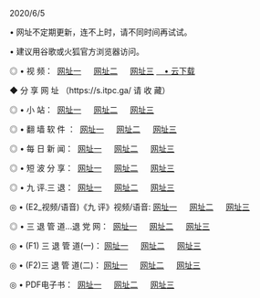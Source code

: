 <p>2020/6/5
<p>• 网址不定期更新，连不上时，请不同时间再试试。
<p>• 建议用谷歌或火狐官方浏览器访问。
<p>◎ • 视 频： 
<a href="http://hhp.guitarhaven.com/" target="_blank">网址一</a> 　 
<a href="http://hpo.guitarhaven.com/" target="_blank">网址二</a> 　 
<a href="http://hsz.guitarhaven.com/b.html" target="_blank">网址三</a>
<a href="https://yadi.sk/d/d0sUeAOpal3njw" target="_wblank">　• 云下载 </a></p>
<p>◆ 分 享 网 址 （https://s.itpc.ga/ 请 收 藏） </p>

<p>◎ • 小 站：  
<a href="http://hhp.guitarhaven.com/f.html" target="_blank">网址一</a> 　 
<a href="http://hpo.guitarhaven.com/h.html" target="_blank">网址二</a> 　 
<a href="http://hsz.guitarhaven.com/k/" target="_blank">网址三</a></p>
<p>◎ • 翻 墙 软 件 ：  
<a href="http://hhp.guitarhaven.com/ff/" target="_blank">网址一</a> 　 
<a href="http://hpo.guitarhaven.com/s/read/a1_nd.html" target="_blank">网址二</a> 　 
<a href="http://hsz.guitarhaven.com/ff/index.html" target="_blank">网址三</a></p>
<p>◎ • 每 日 新 闻：  
<a href="http://hhp.guitarhaven.com/day/" target="_blank">网址一</a> 　 
<a href="http://hpo.guitarhaven.com/day/" target="_blank">网址二</a> 　 
<a href="http://hsz.guitarhaven.com/day/index.html" target="_blank">网址三</a></p>
<p>◎ • 短 波 分 享：  
<a href="http://hhp.guitarhaven.com/h/" target="_blank">网址一</a> 　 
<a href="http://hpo.guitarhaven.com/h/" target="_blank">网址二</a> 　 
<a href="http://hsz.guitarhaven.com/h/index.html" target="_blank">网址三</a></p>
<p>◎ • 九 评.三 退：  
<a href="http://hhp.guitarhaven.com/t/" target="_blank">网址一</a> 　 
<a href="http://hpo.guitarhaven.com/v2/index.html" target="_blank">网址二</a> 　 
<a href="http://hsz.guitarhaven.com/tt/index.html" target="_blank">网址三</a> 　</p>
<p>◎ • (E2_视频/语音)《九 评》视频/语音: 
<a href="http://hhp.guitarhaven.com/7738.html" target="_blank">网址一</a> 　 
<a href="http://hpo.guitarhaven.com/7614.html" target="_blank">网址二</a> 　 
<a href="http://hsz.guitarhaven.com/7633.html" target="_blank">网址三</a></p>
<p>◎ • 三 退 管 道...退 党 网：  
<a href="http://hhp.guitarhaven.com/go/td1.html" target="_blank">网址一</a> 　 
<a href="http://hpo.guitarhaven.com/go/td2.html" target="_blank">网址二</a> 　 
<a href="http://hsz.guitarhaven.com/go/td3.html" target="_blank">网址三</a></p>
<p>◎ • (F1) 三 退 管 道(一)： 
<a href="http://hhp.guitarhaven.com/dd/" target="_blank">网址一</a> 　 
<a href="http://hpo.guitarhaven.com/s/read/a1_tdx.html" target="_blank">网址二</a> 　 
<a href="http://hsz.guitarhaven.com/dd/" target="_blank">网址三</a></p>
<p>◎ • (F2)三 退 管 道(二)： 
<a href="http://hsz.guitarhaven.com/d/" target="_blank">网址一</a> 　 
<a href="http://hhp.guitarhaven.com/d/index.html" target="_blank">网址二</a> 　 
<a href="http://hpo.guitarhaven.com/d/" target="_blank">网址三</a></p>
<p>◎ • PDF电子书：  
<a href="http://hhp.guitarhaven.com/p/" target="_blank">网址一</a> 　 
<a href="http://hpo.guitarhaven.com/p/index.html" target="_blank">网址二</a> 　 
<a href="http://hsz.guitarhaven.com/p/" target="_blank">网址三</a></p>
